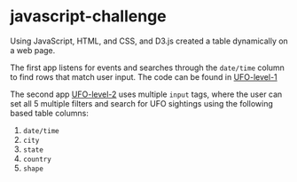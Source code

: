 # javascript-challenge

Using JavaScript, HTML, and CSS, and D3.js created a table dynamically on a web page.

The first app listens for events and searches through the `date/time` column to find rows that match user input. The code can be found in [UFO-level-1](UFO-level-1/index.html)

The second app [UFO-level-2](UFO-level-2/index.html) uses multiple `input` tags, where the user can set all 5 multiple filters and search for UFO sightings using the following based table columns:
  1. `date/time`
  2. `city`
  3. `state`
  4. `country`
  5. `shape`
